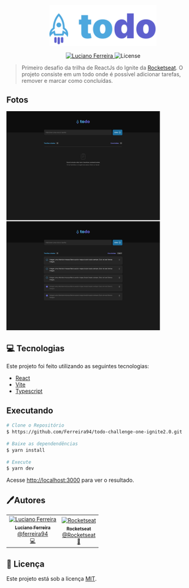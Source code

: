 <p align="center">
   <img src="./src/assets/logo.svg" alt="To Do" width="280"/>
</p>

<p align="center">
   <a href="https://www.linkedin.com/in/luciano-ferreira-b302b61a7/">
      <img alt="Luciano Ferreira" src="https://img.shields.io/badge/-Luciano Ferreira-1e6f9f?style=flat&logo=Linkedin&logoColor=white" />
   </a>

  <img alt="License" src="https://img.shields.io/badge/license-MIT-1e6f9f">
</p>

> Primeiro desafio da trilha de ReactJs do Ignite da [Rocketseat](https://github.com/Rocketseat). O projeto consiste em um todo onde é possível adicionar tarefas, remover e marcar como concluídas.

## Fotos

<div>
   <img src="./src/assets/todoEmpty.svg" width="400px" />
   <img src="./src/assets/todo.svg" width="400px" />
</div>

## 💻 Tecnologias

Este projeto foi feito utilizando as seguintes tecnologias:

- [React](https://reactjs.org/)
- [Vite](https://vitejs.dev/)
- [Typescript](https://www.typescriptlang.org/)

## Executando

```bash
# Clone o Repositório
$ https://github.com/Ferreira94/todo-challenge-one-ignite2.0.git
```

```bash
# Baixe as dependendências
$ yarn install
```

```bash
# Execute
$ yarn dev
```

Acesse <http://localhost:3000> para ver o resultado.

## 🖊️Autores

<table>
  <tr>
    <td align="center">
      <a href="https://github.com/Ferreira94">
        <img src="https://github.com/Ferreira94.png" width="100px;" alt="Luciano Ferreira"/>
        <br />
        <sub>
          <b>Luciano Ferreira</b>
        </sub>
       </a>
       <br />
       <a href="https://www.linkedin.com/in/luciano-ferreira-b302b61a7/" title="Linkedin">@ferreira94</a>
       <br />
       <a href="https://github.com/Ferreira94?tab=repositories" title="Code">💻</a>
    </td>
    <td align="center">
      <a href="https://github.com/Rocketseat">
        <img src="https://github.com/Rocketseat.png" width="100px;" alt="Rocketseat"/>
        <br />
        <sub>
          <b>Rocketseat</b>
        </sub>
       </a>
       <br />
       <a href="https://github.com/Rocketseat" title="Linkedin">@Rocketseat</a>
       <br />
       <a href="https://www.linkedin.com/school/rocketseat/" title="Creators">🚀</a>
    </td>
  </tr>
</table>

## 📃 Licença

Este projeto está sob a licença [MIT](./LICENSE).
